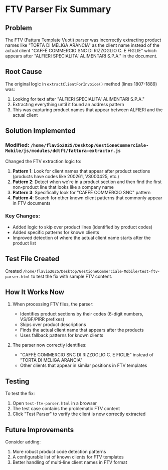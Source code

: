 # FTV Parser Fix Summary

## Problem
The FTV (Fattura Template Vuoti) parser was incorrectly extracting product names like "TORTA DI MELIGA ARANCIA" as the client name instead of the actual client "CAFFÈ COMMERCIO SNC DI RIZZOGLIO C. E FIGLIE" which appears after "ALFIERI SPECIALITA' ALIMENTARI S.P.A." in the document.

## Root Cause
The original logic in `extractClientForInvoice()` method (lines 1807-1889) was:
1. Looking for text after "ALFIERI SPECIALITA' ALIMENTARI S.P.A."
2. Extracting everything until it found an address pattern
3. This was capturing product names that appear between ALFIERI and the actual client

## Solution Implemented

### Modified: `/home/flavio2025/Desktop/GestioneCommerciale-Mobile/js/modules/ddtft/fattura-extractor.js`

Changed the FTV extraction logic to:

1. **Pattern 1**: Look for client names that appear after product sections (products have codes like 200261, VS000425, etc.)
2. **Pattern 2**: Detect when we're in a product section and then find the first non-product line that looks like a company name
3. **Pattern 3**: Specifically look for "CAFFÈ COMMERCIO SNC" pattern
4. **Pattern 4**: Search for other known client patterns that commonly appear in FTV documents

### Key Changes:
- Added logic to skip over product lines (identified by product codes)
- Added specific patterns for known clients
- Improved detection of where the actual client name starts after the product list

## Test File Created
Created `/home/flavio2025/Desktop/GestioneCommerciale-Mobile/test-ftv-parser.html` to test the fix with sample FTV content.

## How It Works Now

1. When processing FTV files, the parser:
   - Identifies product sections by their codes (6-digit numbers, VS/GF/PIRR prefixes)
   - Skips over product descriptions
   - Finds the actual client name that appears after the products
   - Uses fallback patterns for known clients

2. The parser now correctly identifies:
   - "CAFFÈ COMMERCIO SNC DI RIZZOGLIO C. E FIGLIE" instead of "TORTA DI MELIGA ARANCIA"
   - Other clients that appear in similar positions in FTV templates

## Testing
To test the fix:
1. Open `test-ftv-parser.html` in a browser
2. The test case contains the problematic FTV content
3. Click "Test Parser" to verify the client is now correctly extracted

## Future Improvements
Consider adding:
1. More robust product code detection patterns
2. A configurable list of known clients for FTV templates
3. Better handling of multi-line client names in FTV format